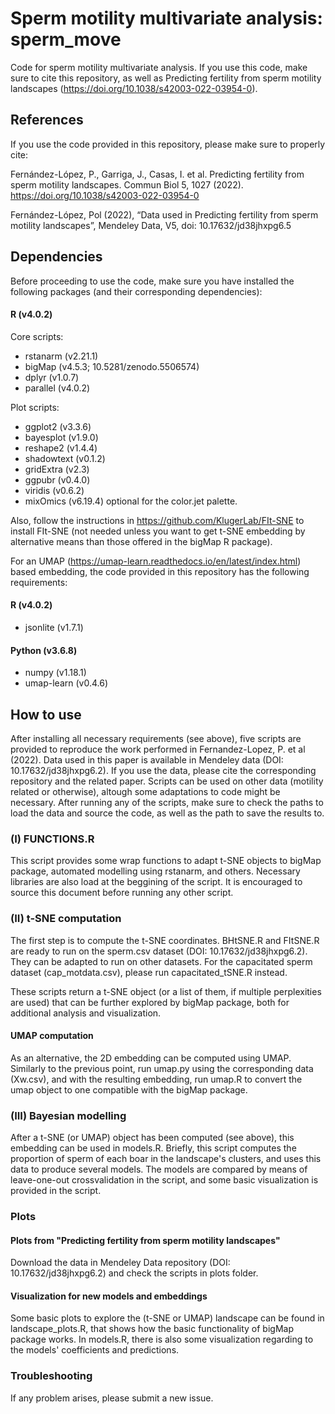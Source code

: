 # Sperm motility multivariate analysis: sperm_move
Code for sperm motility multivariate analysis. If you use this code, make sure to cite this repository, as well as Predicting fertility from sperm motility landscapes (https://doi.org/10.1038/s42003-022-03954-0). 

## References
If you use the code provided in this repository, please make sure to properly cite:

Fernández-López, P., Garriga, J., Casas, I. et al. Predicting fertility from sperm motility landscapes. Commun Biol 5, 1027 (2022). https://doi.org/10.1038/s42003-022-03954-0

Fernández-López, Pol (2022), “Data used in Predicting fertility from sperm motility landscapes”, Mendeley Data, V5, doi: 10.17632/jd38jhxpg6.5

## Dependencies
Before proceeding to use the code, make sure you have installed the following packages (and their corresponding dependencies):

#### R (v4.0.2)
Core scripts:
- rstanarm (v2.21.1)
- bigMap (v4.5.3; 10.5281/zenodo.5506574) 
- dplyr (v1.0.7)
- parallel (v4.0.2)

Plot scripts:
- ggplot2 (v3.3.6)
- bayesplot (v1.9.0)
- reshape2 (v1.4.4)
- shadowtext (v0.1.2)
- gridExtra (v2.3)
- ggpubr (v0.4.0)
- viridis (v0.6.2)
- mixOmics (v6.19.4) optional for the color.jet palette.

Also, follow the instructions in https://github.com/KlugerLab/FIt-SNE to install FIt-SNE (not needed unless you want to get t-SNE embedding by alternative means than those offered in the bigMap R package).

For an UMAP (https://umap-learn.readthedocs.io/en/latest/index.html) based embedding, the code provided in this repository has the following requirements:

#### R (v4.0.2)
- jsonlite (v1.7.1)

#### Python (v3.6.8)
- numpy (v1.18.1)
- umap-learn (v0.4.6)

## How to use
After installing all necessary requirements (see above), five scripts are provided to reproduce the work performed in Fernandez-Lopez, P. et al (2022). Data used in this paper is available in Mendeley data (DOI: 10.17632/jd38jhxpg6.2). If you use the data, please cite the corresponding repository and the related paper. Scripts can be used on other data (motility related or otherwise), altough some adaptations to code might be necessary. After running any of the scripts, make sure to check the paths to load the data and source the code, as well as the path to save the results to. 

### (I) FUNCTIONS.R
This script provides some wrap functions to adapt t-SNE objects to bigMap package, automated modelling using rstanarm, and others. Necessary libraries are also load at the beggining of the script. It is encouraged to source this document before running any other script.

### (II) t-SNE computation
The first step is to compute the t-SNE coordinates. BHtSNE.R and FItSNE.R are ready to run on the sperm.csv dataset (DOI: 10.17632/jd38jhxpg6.2). They can be adapted to run on other datasets. For the capacitated sperm dataset (cap_motdata.csv), please run capacitated_tSNE.R instead.

These scripts return a t-SNE object (or a list of them, if multiple perplexities are used) that can be further explored by bigMap package, both for additional analysis and visualization.

#### UMAP computation
As an alternative, the 2D embedding can be computed using UMAP. Similarly to the previous point, run umap.py using the corresponding data (Xw.csv), and with the resulting embedding, run umap.R to convert the umap object to one compatible with the bigMap package. 

### (III) Bayesian modelling
After a t-SNE (or UMAP) object has been computed (see above), this embedding can be used in models.R. Briefly, this script computes the proportion of sperm of each boar in the landscape's clusters, and uses this data to produce several models. The models are compared by means of leave-one-out crossvalidation in the script, and some basic visualization is provided in the script.

### Plots

#### Plots from "Predicting fertility from sperm motility landscapes"
Download the data in Mendeley Data repository (DOI: 10.17632/jd38jhxpg6.2) and check the scripts in plots folder.

#### Visualization for new models and embeddings
Some basic plots to explore the (t-SNE or UMAP) landscape can be found in landscape_plots.R, that shows how the basic functionality of bigMap package works. In models.R, there is also some visualization regarding to the models' coefficients and predictions. 

### Troubleshooting
If any problem arises, please submit a new issue.

